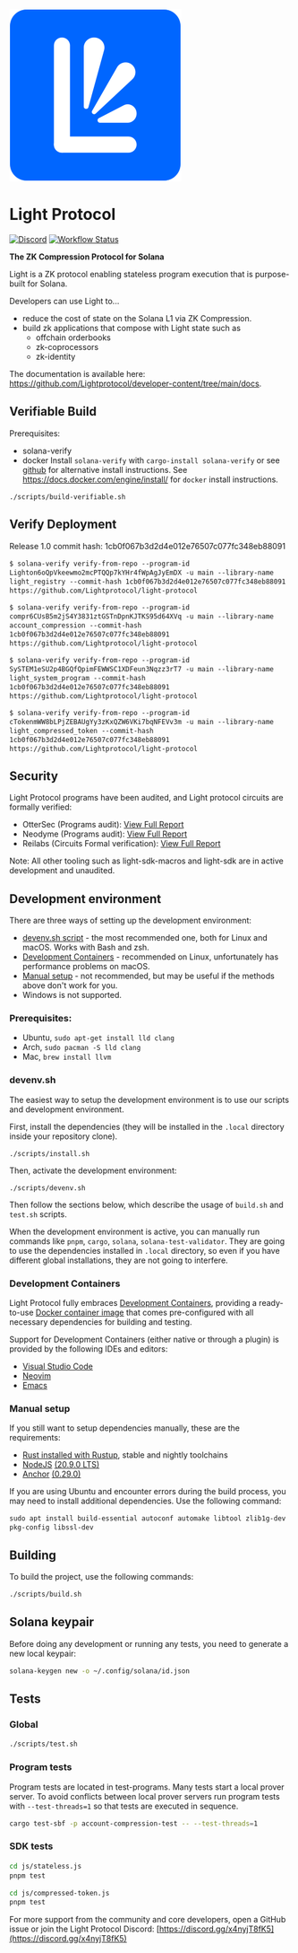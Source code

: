 [![Light Protocol](assets/logo.svg)](https://lightprotocol.com)

# Light Protocol

[![Discord](https://img.shields.io/discord/892771619687268383?label=discord&logo=discord)](https://discord.gg/WDAAaX6je2)
[![Workflow Status](https://github.com/Lightprotocol/light-protocol-onchain/workflows/programs-test/badge.svg)](https://github.com/Lightprotocol/light-protocol/actions?query=workflow)

**The ZK Compression Protocol for Solana**

Light is a ZK protocol enabling stateless program execution that is purpose-built for Solana.

Developers can use Light to...

- reduce the cost of state on the Solana L1 via ZK Compression.
- build zk applications that compose with Light state such as
  - offchain orderbooks
  - zk-coprocessors
  - zk-identity

The documentation is available here: https://github.com/Lightprotocol/developer-content/tree/main/docs.

## Verifiable Build

Prerequisites:
- solana-verify
- docker
Install `solana-verify` with `cargo-install solana-verify` or see [github](https://github.com/Ellipsis-Labs/solana-verifiable-build) for alternative install instructions.
See https://docs.docker.com/engine/install/ for `docker` install instructions.

```
./scripts/build-verifiable.sh
```

## Verify Deployment

Release 1.0 commit hash: 1cb0f067b3d2d4e012e76507c077fc348eb88091

```
$ solana-verify verify-from-repo --program-id Lighton6oQpVkeewmo2mcPTQQp7kYHr4fWpAgJyEmDX -u main --library-name light_registry --commit-hash 1cb0f067b3d2d4e012e76507c077fc348eb88091 https://github.com/Lightprotocol/light-protocol
```

```
$ solana-verify verify-from-repo --program-id compr6CUsB5m2jS4Y3831ztGSTnDpnKJTKS95d64XVq -u main --library-name account_compression --commit-hash 1cb0f067b3d2d4e012e76507c077fc348eb88091 https://github.com/Lightprotocol/light-protocol
```

```
$ solana-verify verify-from-repo --program-id SySTEM1eSU2p4BGQfQpimFEWWSC1XDFeun3Nqzz3rT7 -u main --library-name light_system_program --commit-hash 1cb0f067b3d2d4e012e76507c077fc348eb88091 https://github.com/Lightprotocol/light-protocol
```

```
$ solana-verify verify-from-repo --program-id cTokenmWW8bLPjZEBAUgYy3zKxQZW6VKi7bqNFEVv3m -u main --library-name light_compressed_token --commit-hash 1cb0f067b3d2d4e012e76507c077fc348eb88091 https://github.com/Lightprotocol/light-protocol
```

## Security

Light Protocol programs have been audited, and Light protocol circuits are formally verified:
- OtterSec (Programs audit): [View Full Report](https://github.com/Lightprotocol/light-protocol/tree/main/audits/ottersec_v1_audit.pdf)
- Neodyme (Programs audit): [View Full Report](https://github.com/Lightprotocol/light-protocol/tree/main/audits/neodyme_v1_audit.pdf)
- Reilabs (Circuits Formal verification): [View Full Report](https://github.com/Lightprotocol/light-protocol/tree/main/audits/reilabs_circuits_formal_verification_report.pdf)

Note: All other tooling such as light-sdk-macros and light-sdk are in active development and unaudited.

## Development environment

There are three ways of setting up the development environment:

- [devenv.sh script](#devenv.sh) - the most recommended one, both for Linux and
  macOS. Works with Bash and zsh.
- [Development Containers](#development-containers) - recommended on Linux,
  unfortunately has performance problems on macOS.
- [Manual setup](#manual-setup) - not recommended, but may be useful if the
  methods above don't work for you.
- Windows is not supported.

### Prerequisites:
- Ubuntu, `sudo apt-get install lld clang`
- Arch, `sudo pacman -S lld clang`
- Mac, `brew install llvm`

### devenv.sh

The easiest way to setup the development environment is to use our scripts
and development environment.

First, install the dependencies (they will be installed in the `.local`
directory inside your repository clone).

```
./scripts/install.sh
```

Then, activate the development environment:

```
./scripts/devenv.sh
```

Then follow the sections below, which describe the usage of `build.sh` and
`test.sh` scripts.

When the development environment is active, you can manually run commands
like `pnpm`, `cargo`, `solana`, `solana-test-validator`. They are going to
use the dependencies installed in `.local` directory, so even if you have
different global installations, they are not going to interfere.

### Development Containers

Light Protocol fully embraces [Development Containers](https://containers.dev/),
providing a ready-to-use
[Docker container image](https://github.com/Lightprotocol/dockerfiles/pkgs/container/devcontainer)
that comes pre-configured with all necessary dependencies for building and testing.

Support for Development Containers (either native or through a plugin) is
provided by the following IDEs and editors:

- [Visual Studio Code](https://code.visualstudio.com/docs/devcontainers/containers)
- [Neovim](https://github.com/esensar/nvim-dev-container)
- [Emacs](https://github.com/emacs-lsp/lsp-docker)

### Manual setup

If you still want to setup dependencies manually, these are the requirements:

- [Rust installed with Rustup](https://rustup.rs/), stable and nightly toolchains
- [NodeJS](https://nodejs.org/) [(20.9.0 LTS)](https://nodejs.org/en/blog/release/v20.9.0)
- [Anchor](https://www.anchor-lang.com/) [(0.29.0)](https://crates.io/crates/anchor-cli/0.29.0)

If you are using Ubuntu and encounter errors during the build process, you may need to install additional dependencies. Use the following command:

```
sudo apt install build-essential autoconf automake libtool zlib1g-dev pkg-config libssl-dev
```

## Building

To build the project, use the following commands:

```bash
./scripts/build.sh
```

## Solana keypair

Before doing any development or running any tests, you need to generate a new
local keypair:

```bash
solana-keygen new -o ~/.config/solana/id.json
```

## Tests

### Global

```bash
./scripts/test.sh
```

### Program tests

Program tests are located in test-programs.
Many tests start a local prover server.
To avoid conflicts between local prover servers run program tests with `--test-threads=1` so that tests are executed in sequence.

```bash
cargo test-sbf -p account-compression-test -- --test-threads=1
```

### SDK tests

```bash
cd js/stateless.js
pnpm test
```

```bash
cd js/compressed-token.js
pnpm test
```

For more support from the community and core developers, open a GitHub issue or join the Light Protocol
Discord: [https://discord.gg/x4nyjT8fK5](https://discord.gg/x4nyjT8fK5)

